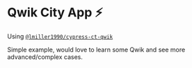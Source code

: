 # Qwik City App ⚡️

Using [`@lmiller1990/cypress-ct-qwik`](https://github.com/lmiller1990/cypress-ct-qwik)

Simple example, would love to learn some Qwik and see more advanced/complex cases.
